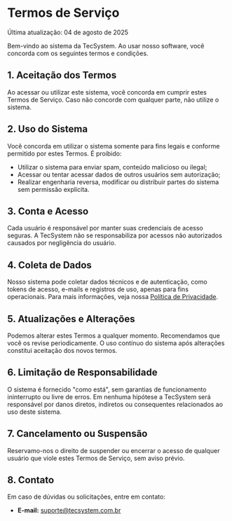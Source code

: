 # Termos de Serviço

Última atualização: 04 de agosto de 2025

Bem-vindo ao sistema da TecSystem. Ao usar nosso software, você concorda com os seguintes termos e condições.

## 1. Aceitação dos Termos

Ao acessar ou utilizar este sistema, você concorda em cumprir estes Termos de Serviço. Caso não concorde com qualquer parte, não utilize o sistema.

## 2. Uso do Sistema

Você concorda em utilizar o sistema somente para fins legais e conforme permitido por estes Termos. É proibido:

- Utilizar o sistema para enviar spam, conteúdo malicioso ou ilegal;
- Acessar ou tentar acessar dados de outros usuários sem autorização;
- Realizar engenharia reversa, modificar ou distribuir partes do sistema sem permissão explícita.

## 3. Conta e Acesso

Cada usuário é responsável por manter suas credenciais de acesso seguras. A TecSystem não se responsabiliza por acessos não autorizados causados por negligência do usuário.

## 4. Coleta de Dados

Nosso sistema pode coletar dados técnicos e de autenticação, como tokens de acesso, e-mails e registros de uso, apenas para fins operacionais. Para mais informações, veja nossa [Política de Privacidade](./privacidade.md).

## 5. Atualizações e Alterações

Podemos alterar estes Termos a qualquer momento. Recomendamos que você os revise periodicamente. O uso contínuo do sistema após alterações constitui aceitação dos novos termos.

## 6. Limitação de Responsabilidade

O sistema é fornecido "como está", sem garantias de funcionamento ininterrupto ou livre de erros. Em nenhuma hipótese a TecSystem será responsável por danos diretos, indiretos ou consequentes relacionados ao uso deste sistema.

## 7. Cancelamento ou Suspensão

Reservamo-nos o direito de suspender ou encerrar o acesso de qualquer usuário que viole estes Termos de Serviço, sem aviso prévio.

## 8. Contato

Em caso de dúvidas ou solicitações, entre em contato:
- **E-mail:** suporte@tecsystem.com.br

